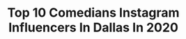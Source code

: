 ---
title: Top 10 Comedians Instagram Influencers In Dallas In 2020
description: >-
  Find top comedians Instagram influencers in Dallas in 2020. Most popular hashtags: #comedy #dallas #blackexcellence #funny.
platform: Instagram
profiles:
  - username: "princesstheceo"
    fullname: >-
      Princess Divine Pope
    location: "United States"
    followers: 8353
    engagement: 545
    commentsToLikes: 0.052875
    id: ck0w2b0o0nggv0i1924ennmj7
    verified: false
    hashtags: "#internationalwomensday, #yogi, #dallasnights, #makeup"
  - username: "iamrenaewithana"
    fullname: >-
      Renae Smith Trevino
    location: "United States"
    followers: 8987
    engagement: 584
    commentsToLikes: 0.043285
    id: ck0w3gmjntaxy0i193h8lijac
    verified: false
    hashtags: "#wurstfest2019, #visitdallas, #goodwitch, #itsthemostwonderfultimeoftheyear"
  - username: "jeffshelley"
    fullname: >-
      Jeff Shelley
    location: "United States"
    followers: 111194
    engagement: 242
    commentsToLikes: 0.086249
    id: ck0tv9fcqafqr0i196zclj3au
    verified: false
    hashtags: "#showwas, #standup, #gym, #rap"
  - username: "desmondmarie"
    fullname: >-
      Bye Quida! ♓️
    location: "United States"
    followers: 78188
    engagement: 535
    commentsToLikes: 0.027425
    id: ck14gr9p36mi90i19note83x5
    verified: false
    hashtags: "#fatgirlfriday, #arilennox, #jcole, #luxegal"
  - username: "officially_shelby"
    fullname: >-
      Shelby - Cat Personality
    location: "United States"
    followers: 43066
    engagement: 368
    commentsToLikes: 0.040956
    id: ck13cnph119bb0i19czucs41q
    verified: false
    hashtags: "#bachelornation, #netflixandchill, #mood, #dollypartonchallenge"
  - username: "funnyhelenhong"
    fullname: >-
      Helen Hong
    location: "United States"
    followers: 34879
    engagement: 108
    commentsToLikes: 0.045009
    id: ck6tsjhx653zk0j7124nd20qh
    verified: true
    hashtags: "#sexytime, #goodboy, #syncreticentertainment, #jackanddarcy"
  - username: "charmazing_1"
    fullname: >-
      Charmaine Christie-Primo
    location: "United States"
    followers: 2389
    engagement: 755
    commentsToLikes: 0.086644
    id: ck8sw2ns1dkc00j789ypwkidh
    verified: false
    hashtags: "#funnygirls, #haha, #memegang, #blackexcellence"
  - username: "jayfromhouston"
    fullname: >-
      J A Y  F R O M  H O U S T O N
    location: "United States"
    followers: 221235
    engagement: 162
    commentsToLikes: 0.025319
    id: ck14jdo1djtkf0i195vgo5ns8
    verified: true
    hashtags: "#workharder, #selena, #tiktok, #scene"
  - username: "ts_magic"
    fullname: >-
      Tyler Sherwin
    location: "United States"
    followers: 63439
    engagement: 496
    commentsToLikes: 0.018299
    id: ck0ucbwhrgiz30i19obhzgwbs
    verified: false
    hashtags: "#quarantine, #stayhome, #grinder, #cannabiscommunity"
  - username: "jaret2113"
    fullname: >-
      Jaret Reddick
    location: "United States"
    followers: 28737
    engagement: 189
    commentsToLikes: 0.023173
    id: ck0w6pn489phm0i19re324dvv
    verified: false
    hashtags: "#henrythe8th, #chuckecheese, #iglive, #alexabliss"
---
